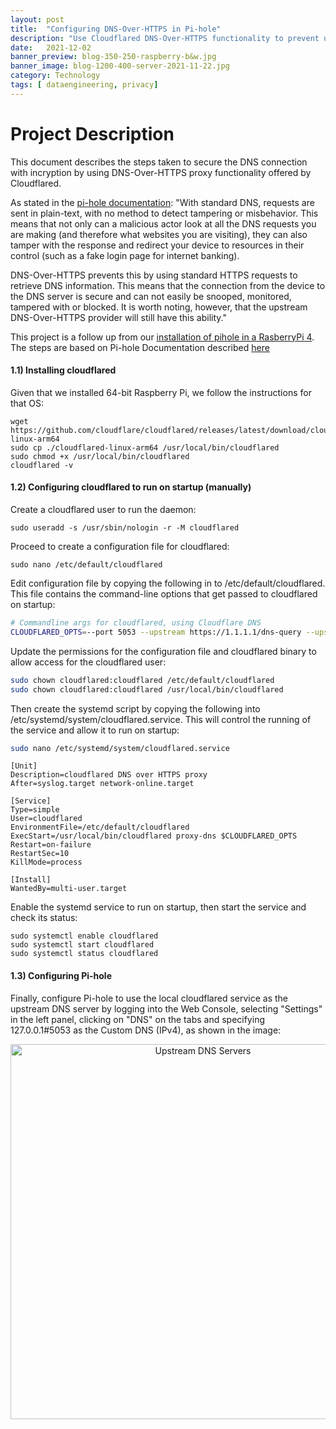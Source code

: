```yaml
---
layout: post
title:  "Configuring DNS-Over-HTTPS in Pi-hole"
description: "Use Cloudflared DNS-Over-HTTPS functionality to prevent using standard HTTPS requests to retrieve DNS information"
date:   2021-12-02
banner_preview: blog-350-250-raspberry-b&w.jpg
banner_image: blog-1200-400-server-2021-11-22.jpg
category: Technology
tags: [ dataengineering, privacy]
---
```


# Project Description
This document describes the steps taken to secure the DNS connection with incryption by using DNS-Over-HTTPS proxy functionality offered by Cloudflared. 

As stated in the [pi-hole documentation](https://docs.pi-hole.net/guides/dns/cloudflared/?h=update#automating-cloudflared-updates): "With standard DNS, requests are sent in plain-text, with no method to detect tampering or misbehavior. This means that not only can a malicious actor look at all the DNS requests you are making (and therefore what websites you are visiting), they can also tamper with the response and redirect your device to resources in their control (such as a fake login page for internet banking).

DNS-Over-HTTPS prevents this by using standard HTTPS requests to retrieve DNS information. This means that the connection from the device to the DNS server is secure and can not easily be snooped, monitored, tampered with or blocked. It is worth noting, however, that the upstream DNS-Over-HTTPS provider will still have this ability."


This project is a follow up from our [installation of pihole in a RasberryPi 4](https://aaas24.github.io/technology/2021/11/20/Pi-hole.html). The steps are based on Pi-hole Documentation described [here](https://docs.pi-hole.net/guides/dns/cloudflared/?h=update#automating-cloudflared-updates)


#### 1.1) Installing cloudflared

Given that we installed 64-bit Raspberry Pi, we  follow the instructions for that OS: 

```
wget https://github.com/cloudflare/cloudflared/releases/latest/download/cloudflared-linux-arm64
sudo cp ./cloudflared-linux-arm64 /usr/local/bin/cloudflared
sudo chmod +x /usr/local/bin/cloudflared
cloudflared -v
```

#### 1.2) Configuring cloudflared to run on startup (manually)

Create a cloudflared user to run the daemon:

```sudo useradd -s /usr/sbin/nologin -r -M cloudflared```

Proceed to create a configuration file for cloudflared:

```sudo nano /etc/default/cloudflared```

Edit configuration file by copying the following in to /etc/default/cloudflared. This file contains the command-line options that get passed to cloudflared on startup:

``` bash
# Commandline args for cloudflared, using Cloudflare DNS
CLOUDFLARED_OPTS=--port 5053 --upstream https://1.1.1.1/dns-query --upstream https://1.0.0.1/dns-query
```

Update the permissions for the configuration file and cloudflared binary to allow access for the cloudflared user:

``` bash
sudo chown cloudflared:cloudflared /etc/default/cloudflared
sudo chown cloudflared:cloudflared /usr/local/bin/cloudflared
```

Then create the systemd script by copying the following into /etc/systemd/system/cloudflared.service. This will control the running of the service and allow it to run on startup:

``` bash
sudo nano /etc/systemd/system/cloudflared.service
```
```
[Unit]
Description=cloudflared DNS over HTTPS proxy
After=syslog.target network-online.target

[Service]
Type=simple
User=cloudflared
EnvironmentFile=/etc/default/cloudflared
ExecStart=/usr/local/bin/cloudflared proxy-dns $CLOUDFLARED_OPTS
Restart=on-failure
RestartSec=10
KillMode=process

[Install]
WantedBy=multi-user.target
```
Enable the systemd service to run on startup, then start the service and check its status:

```
sudo systemctl enable cloudflared
sudo systemctl start cloudflared
sudo systemctl status cloudflared
```

#### 1.3) Configuring Pi-hole

Finally, configure Pi-hole to use the local cloudflared service as the upstream DNS server by logging into the Web Console, selecting "Settings" in the left panel, clicking on "DNS" on the tabs and specifying 127.0.0.1#5053 as the Custom DNS (IPv4), as shown in the image:

<p align="center">
  <img src="https://github.com/aaas24/aaas24.github.io/blob/master/assets/post_files/2021-11-20-Pi-hole/congiguring-Upstream-DNS-Servers" alt="Upstream DNS Servers" width="600">
</p>
